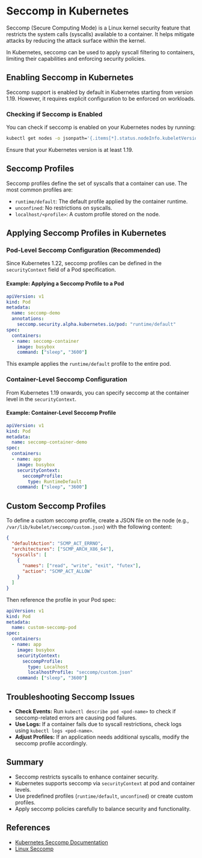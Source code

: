 # Seccomp in Kubernetes

Seccomp (Secure Computing Mode) is a Linux kernel security feature that restricts the system calls (syscalls) available to a container. It helps mitigate attacks by reducing the attack surface within the kernel.

In Kubernetes, seccomp can be used to apply syscall filtering to containers, limiting their capabilities and enforcing security policies.


## Enabling Seccomp in Kubernetes

Seccomp support is enabled by default in Kubernetes starting from version 1.19. However, it requires explicit configuration to be enforced on workloads.

### Checking if Seccomp is Enabled

You can check if seccomp is enabled on your Kubernetes nodes by running:

```bash
kubectl get nodes -o jsonpath='{.items[*].status.nodeInfo.kubeletVersion}'
```

Ensure that your Kubernetes version is at least 1.19.

## Seccomp Profiles

Seccomp profiles define the set of syscalls that a container can use. The most common profiles are:

- `runtime/default`: The default profile applied by the container runtime.
- `unconfined`: No restrictions on syscalls.
- `localhost/<profile>`: A custom profile stored on the node.

## Applying Seccomp Profiles in Kubernetes

### Pod-Level Seccomp Configuration (Recommended)

Since Kubernetes 1.22, seccomp profiles can be defined in the `securityContext` field of a Pod specification.

#### Example: Applying a Seccomp Profile to a Pod

```yaml
apiVersion: v1
kind: Pod
metadata:
  name: seccomp-demo
  annotations:
    seccomp.security.alpha.kubernetes.io/pod: "runtime/default"
spec:
  containers:
  - name: seccomp-container
    image: busybox
    command: ["sleep", "3600"]
```

This example applies the `runtime/default` profile to the entire pod.

### Container-Level Seccomp Configuration

From Kubernetes 1.19 onwards, you can specify seccomp at the container level in the `securityContext`.

#### Example: Container-Level Seccomp Profile

```yaml
apiVersion: v1
kind: Pod
metadata:
  name: seccomp-container-demo
spec:
  containers:
  - name: app
    image: busybox
    securityContext:
      seccompProfile:
        type: RuntimeDefault
    command: ["sleep", "3600"]
```

## Custom Seccomp Profiles

To define a custom seccomp profile, create a JSON file on the node (e.g., `/var/lib/kubelet/seccomp/custom.json`) with the following content:

```json
{
  "defaultAction": "SCMP_ACT_ERRNO",
  "architectures": ["SCMP_ARCH_X86_64"],
  "syscalls": [
    {
      "names": ["read", "write", "exit", "futex"],
      "action": "SCMP_ACT_ALLOW"
    }
  ]
}
```

Then reference the profile in your Pod spec:

```yaml
apiVersion: v1
kind: Pod
metadata:
  name: custom-seccomp-pod
spec:
  containers:
  - name: app
    image: busybox
    securityContext:
      seccompProfile:
        type: Localhost
        localhostProfile: "seccomp/custom.json"
    command: ["sleep", "3600"]
```

## Troubleshooting Seccomp Issues

- **Check Events:** Run `kubectl describe pod <pod-name>` to check if seccomp-related errors are causing pod failures.
- **Use Logs:** If a container fails due to syscall restrictions, check logs using `kubectl logs <pod-name>`.
- **Adjust Profiles:** If an application needs additional syscalls, modify the seccomp profile accordingly.

## Summary

- Seccomp restricts syscalls to enhance container security.
- Kubernetes supports seccomp via `securityContext` at pod and container levels.
- Use predefined profiles (`runtime/default`, `unconfined`) or create custom profiles.
- Apply seccomp policies carefully to balance security and functionality.

## References

- [Kubernetes Seccomp Documentation](https://kubernetes.io/docs/tutorials/security/seccomp/)
- [Linux Seccomp](https://man7.org/linux/man-pages/man2/seccomp.2.html)

